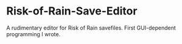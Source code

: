 Risk-of-Rain-Save-Editor
========================

A rudimentary editor for Risk of Rain savefiles.  First GUI-dependent programming I wrote.
